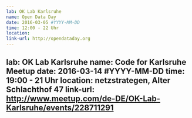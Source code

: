 ```yaml
---
lab: OK Lab Karlsruhe
name: Open Data Day
date: 2016-03-05 #YYYY-MM-DD
time: 12:00 - 22 Uhr
location: 
link-url: http://opendataday.org
---
```

lab: OK Lab Karlsruhe
name: Code for Karlsruhe Meetup
date: 2016-03-14 #YYYY-MM-DD
time: 19:00 - 21 Uhr
location: netzstrategen, Alter Schlachthof 47
link-url: http://www.meetup.com/de-DE/OK-Lab-Karlsruhe/events/228711291
---
